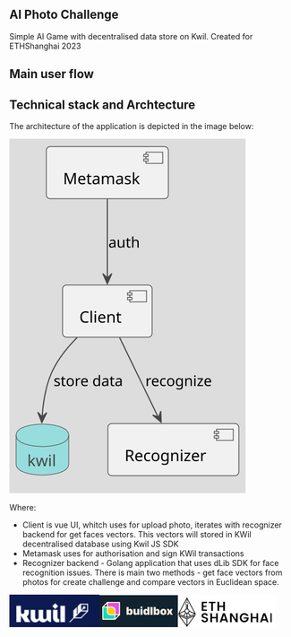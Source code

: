 ## AI Photo Challenge
Simple AI Game with decentralised data store on Kwil. Created for  ETHShanghai 2023 

## Main user flow 



## Technical stack and Archtecture 

The architecture of the application is depicted in the image below:

![](./assets/arch.svg)

Where:

- Client is vue UI, whitch uses for upload photo, iterates with recognizer backend for get faces vectors. This vectors will stored in KWil decentralised database using Kwil JS SDK 
- Metamask uses for authorisation and sign KWil transactions 
- Recognizer backend - Golang application that uses dLib SDK for face recognition issues. There is main two methods - get face vectors from photos for create challenge and compare vectors in Euclidean space. 



![](./assets/sponsors.png)
